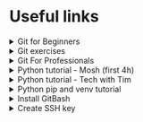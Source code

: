 # Useful links
<details>
  <summary>Git for Beginners</summary>
  https://www.youtube.com/watch?v=8JJ101D3knE
</details>

<details>
  <summary>Git exercises</summary>
  https://github.com/BackToTech-Study/HelloGIT
</details>

<details>
  <summary>Git For Professionals</summary>
  https://www.youtube.com/watch?v=Uszj_k0DGsg&list=PLOBN4Phb8PGHvXhLpU9v-nTsgQRxUR7-R&index=1
</details>

<details>
  <summary>Python tutorial - Mosh (first 4h)</summary>
  https://www.youtube.com/watch?v=_uQrJ0TkZlc&t=17383s
</details>

<details>
  <summary>Python tutorial - Tech with Tim</summary>
  https://www.youtube.com/watch?v=sxTmJE4k0ho
</details>

<details>
  <summary>Python pip and venv tutorial</summary>
  https://www.youtube.com/watch?v=eDe-z2Qy9x4
</details>

<details>
<summary>Install GitBash</summary>
  Git for Windows provides a BASH emulation used to run Git from the command line.  
  <a href="https://gitforwindows.org">GitBash</a>
</details>

<details>
<summary>Create SSH key</summary>
  SSH keys are used to authenticate and establish the connection from your machine to the server in order to establish a secure environment for file transferring, command-line execution and port forwarding. 
  <a href="https://www.youtube.com/watch?v=WgZIv5HI44o "SSH Key"">Youtube Tutorial Video</a>   
  
  Alternatively, you can use the github documentation.  
  - [Generate SSH Key](https://docs.github.com/en/authentication/connecting-to-github-with-ssh/generating-a-new-ssh-key-and-adding-it-to-the-ssh-agent)  
  - [Add SSH Key](https://docs.github.com/en/authentication/connecting-to-github-with-ssh/adding-a-new-ssh-key-to-your-github-account)
</details>  
